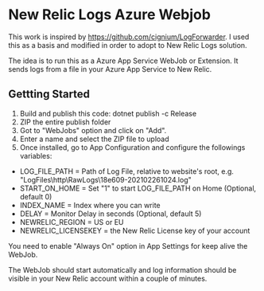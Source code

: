 # New Relic Logs Azure Webjob

This work is inspired by https://github.com/cignium/LogForwarder. I used this as a basis and modified in order to adopt to New Relic Logs solution.

The idea is to run this as a Azure App Service WebJob or Extension. It sends logs from a file in your Azure App Service to New Relic.

## Gettting Started

1. Build and publish this code: dotnet publish -c Release
2. ZIP the entire publish folder
3. Got to "WebJobs" option and click on "Add".
4. Enter a name and select the ZIP file to upload
5. Once installed, go to App Configuration and configure the followings variables:
* LOG_FILE_PATH = Path of Log File, relative to website's root, e.g. "LogFiles\http\RawLogs\18e609-202102261024.log"
* START_ON_HOME = Set "1" to start LOG_FILE_PATH on Home (Optional, default 0)
* INDEX_NAME = Index where you can write
* DELAY = Monitor Delay in seconds (Optional, default 5)
* NEWRELIC_REGION = US or EU
* NEWRELIC_LICENSEKEY = the New Relic License key of your account

You need to enable "Always On" option in App Settings for keep alive the WebJob.

The WebJob should start automatically and log information should be visible in your New Relic account within a couple of minutes.
